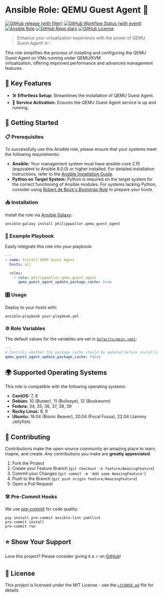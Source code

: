 # Ansible Role: QEMU Guest Agent 🚀
[![GitHub release (with filter)](https://img.shields.io/github/v/release/philippwaller/ansible-role-qemu_guest_agent)](https://github.com/philippwaller/ansible-role-qemu_guest_agent/releases)
[![GitHub Workflow Status (with event)](https://img.shields.io/github/actions/workflow/status/philippwaller/ansible-role-qemu_guest_agent/ci.yaml)](https://github.com/philippwaller/ansible-role-qemu_guest_agent/actions/workflows/ci.yaml)
[![Ansible Role](https://img.shields.io/ansible/role/d/philippwaller/qemu_guest_agent)](https://galaxy.ansible.com/ui/standalone/roles/philippwaller/qemu_guest_agent/)
[![GitHub Repo stars](https://img.shields.io/github/stars/philippwaller/ansible-role-qemu_guest_agent)](https://github.com/philippwaller/ansible-role-qemu_guest_agent)
[![GitHub License](https://img.shields.io/github/license/philippwaller/ansible-role-qemu_guest_agent)](https://github.com/philippwaller/ansible-role-qemu_guest_agent/blob/main/LICENSE.md)

> Enhance your virtualization experience with the power of QEMU Guest Agent! 🌐✨

This role simplifies the process of installing and configuring the QEMU Guest Agent on VMs running under QEMU/KVM      
virtualization, offering improved performance and advanced management features.

## 🌟 Key Features

- 🛠 **Effortless Setup:** Streamlines the installation of QEMU Guest Agent.
- 🚀 **Service Activation:** Ensures the QEMU Guest Agent service is up and running.

## 🚀 Getting Started

### 📋 Prerequisites

To successfully use this Ansible role, please ensure that your systems meet the following requirements:

- **Ansible:** Your management system must have ansible-core 2.15 (equivalent to Ansible 8.0.0) or higher installed. For
detailed installation instructions, refer to the [Ansible Installation Guide](https://docs.ansible.com/ansible/latest/installation_guide/index.html).
- **Python on Target System:** Python is required on the target system for the correct functioning of Ansible modules. 
For systems lacking Python, consider using [Robert de Bock's Bootstrap Role](https://galaxy.ansible.com/robertdebock/bootstrap)
to prepare your hosts.

### 📥 Installation

Install the role via [Ansible Galaxy](https://galaxy.ansible.com/ui/standalone/roles/philippwaller/qemu_guest_agent/):

```shell
ansible-galaxy install philippwaller.qemu_guest_agent
```

### 📘 Example Playbook

Easily integrate this role into your playbook:

```yaml
---
- name: Install QEMU Guest Agent
  hosts: all

  roles:
    - role: philippwaller.qemu_guest_agent
      qemu_guest_agent_update_package_cache: true
```

### 🎛 Usage

Deploy to your hosts with:

```shell
ansible-playbook your-playbook.yml
```

### ⚙️ Role Variables

The default values for the variables are set in [`defaults/main.yaml`](defaults/main.yaml):

```yaml
---
# Controls whether the package cache should be updated before installing the QEMU Guest Agent.
qemu_guest_agent_update_package_cache: false
```

## 🌍 Supported Operating Systems

This role is compatible with the following operating systems:

- **CentOS:** 7, 8
- **Debian:** 10 (Buster), 11 (Bullseye), 12 (Bookworm)
- **Fedora:** 34, 35, 36, 37, 38, 39
- **Rocky Linux:** 8, 9
- **Ubuntu:** 18.04 (Bionic Beaver), 20.04 (Focal Fossa), 22.04 (Jammy Jellyfish)

## 🤝 Contributing

Contributions make the open-source community an amazing place to learn, inspire, and create. Any contributions you make 
are **greatly appreciated**.

1. Fork the Project
2. Create your Feature Branch (`git checkout -b feature/AmazingFeature`)
3. Commit your Changes (`git commit -m 'Add some AmazingFeature'`)
4. Push to the Branch (`git push origin feature/AmazingFeature`)
5. Open a Pull Request

### 🛠 Pre-Commit Hooks

We use [pre-commit](https://pre-commit.com/) for code quality:

```shell
pip install pre-commit ansible-lint yamllint
pre-commit install
pre-commit run
```

## ⭐️ Show Your Support

Love this project? Please consider giving it a ⭐️ on [GitHub](https://github.com/philippwaller/ansible-role-qemu_guest_agent)!

## 📜 License

This project is licensed under the MIT License - see the [`LICENSE.md`](https://github.com/philippwaller/ansible-role-qemu_guest_agent/blob/master/LICENSE.md) file for details.
